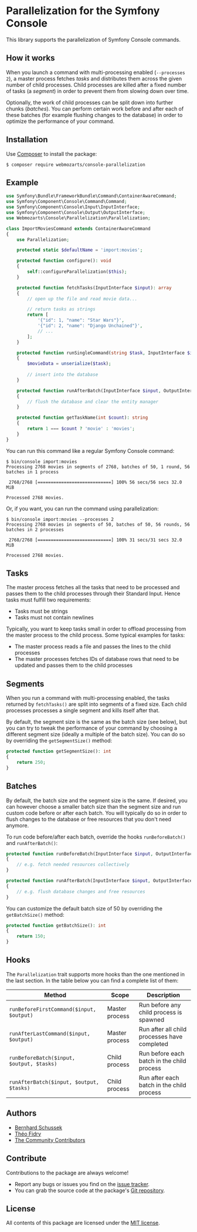 Parallelization for the Symfony Console
=======================================

This library supports the parallelization of Symfony Console commands. 

How it works
------------

When you launch a command with multi-processing enabled (`--processes 2`), a 
master process fetches *tasks* and distributes them across the given number of 
child processes. Child processes are killed after a fixed number of tasks 
(a *segment*) in order to prevent them from slowing down over time.

Optionally, the work of child processes can be split down into further chunks
(*batches*). You can perform certain work before and after each of these batches
(for example flushing changes to the database) in order to optimize the
performance of your command.

Installation
------------

Use [Composer] to install the package:

```
$ composer require webmozarts/console-parallelization
```

Example
-------

```php
use Symfony\Bundle\FrameworkBundle\Command\ContainerAwareCommand;
use Symfony\Component\Console\Command\Command;
use Symfony\Component\Console\Input\InputInterface;
use Symfony\Component\Console\Output\OutputInterface;
use Webmozarts\Console\Parallelization\Parallelization;

class ImportMoviesCommand extends ContainerAwareCommand
{
    use Parallelization;

    protected static $defaultName = 'import:movies';

    protected function configure(): void
    {
        self::configureParallelization($this);
    }

    protected function fetchTasks(InputInterface $input): array
    {
        // open up the file and read movie data...

        // return tasks as strings
        return [
            '{"id": 1, "name": "Star Wars"}',
            '{"id": 2, "name": "Django Unchained"}',
            // ...
        ];
    }

    protected function runSingleCommand(string $task, InputInterface $input, OutputInterface $output): void
    {
        $movieData = unserialize($task);
   
        // insert into the database
    }

    protected function runAfterBatch(InputInterface $input, OutputInterface $output, array $tasks): void
    {
        // flush the database and clear the entity manager
    }

    protected function getTaskName(int $count): string
    {
        return 1 === $count ? 'movie' : 'movies';
    }
}
```

You can run this command like a regular Symfony Console command:

```
$ bin/console import:movies
Processing 2768 movies in segments of 2768, batches of 50, 1 round, 56 batches in 1 process

 2768/2768 [============================] 100% 56 secs/56 secs 32.0 MiB
            
Processed 2768 movies.
```

Or, if you want, you can run the command using parallelization:

```
$ bin/console import:movies --processes 2
Processing 2768 movies in segments of 50, batches of 50, 56 rounds, 56 batches in 2 processes

 2768/2768 [============================] 100% 31 secs/31 secs 32.0 MiB
            
Processed 2768 movies.
```

Tasks
-----

The master process fetches all the tasks that need to be processed and passes
them to the child processes through their Standard Input. Hence tasks must 
fulfill two requirements:

* Tasks must be strings
* Tasks must not contain newlines

Typically, you want to keep tasks small in order to offload processing from the
master process to the child process. Some typical examples for tasks:

* The master process reads a file and passes the lines to the child processes
* The master processes fetches IDs of database rows that need to be updated and passes them to the child processes

Segments
--------

When you run a command with multi-processing enabled, the tasks returned by
`fetchTasks()` are split into segments of a fixed size. Each child processes
processes a single segment and kills itself after that.

By default, the segment size is the same as the batch size (see below), but you 
can try to tweak the performance of your command by choosing a different segment
size (ideally a multiple of the batch size). You can do so by overriding the 
`getSegmentSize()` method:

```php
protected function getSegmentSize(): int
{
    return 250;
}
```

Batches
-------

By default, the batch size and the segment size is the same. If desired, you can
however choose a smaller batch size than the segment size and run custom code
before or after each batch. You will typically do so in order to flush changes
to the database or free resources that you don't need anymore.

To run code before/after each batch, override the hooks `runBeforeBatch()` and
`runAfterBatch()`:

```php
protected function runBeforeBatch(InputInterface $input, OutputInterface $output, array $tasks): void
{
    // e.g. fetch needed resources collectively
}

protected function runAfterBatch(InputInterface $input, OutputInterface $output, array $tasks): void
{
    // e.g. flush database changes and free resources
}
```

You can customize the default batch size of 50 by overriding the `getBatchSize()`
method:

```php
protected function getBatchSize(): int
{
    return 150;
}
```

Hooks
-----

The `Parallelization` trait supports more hooks than the one mentioned in the
last section. In the table below you can find a complete list of them:

Method                                      | Scope             | Description
------------------------------------------- | ----------------- | ---------------------------------------------
`runBeforeFirstCommand($input, $output)`    | Master process    | Run before any child process is spawned
`runAfterLastCommand($input, $output)`      | Master process    | Run after all child processes have completed
`runBeforeBatch($input, $output, $tasks)`   | Child process     | Run before each batch in the child process
`runAfterBatch($input, $output, $tasks)`    | Child process     | Run after each batch in the child process

Authors
-------

* [Bernhard Schussek]
* [Théo Fidry]
* [The Community Contributors]

Contribute
----------

Contributions to the package are always welcome!

* Report any bugs or issues you find on the [issue tracker].
* You can grab the source code at the package's [Git repository].

License
-------

All contents of this package are licensed under the [MIT license].

[Composer]: https://getcomposer.org
[Bernhard Schussek]: http://webmozarts.com
[Théo Fidry]: http://webmozarts.com
[The Community Contributors]: https://github.com/webmozarts/console-parallelization/graphs/contributors
[issue tracker]: https://github.com/webmozarts/console-parallelization/issues
[Git repository]: https://github.com/webmozarts/console-parallelization
[MIT license]: LICENSE

